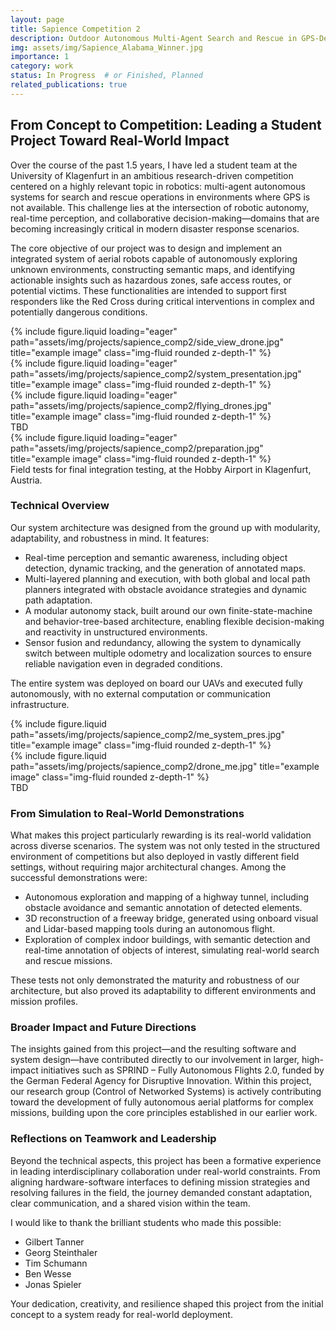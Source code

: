 ```yaml
---
layout: page
title: Sapience Competition 2
description: Outdoor Autonomous Multi-Agent Search and Rescue in GPS-Denied Environments
img: assets/img/Sapience_Alabama_Winner.jpg
importance: 1
category: work
status: In Progress  # or Finished, Planned
related_publications: true
---
```



## From Concept to Competition: Leading a Student Project Toward Real-World Impact

Over the course of the past 1.5 years, I have led a student team at the University of Klagenfurt in an ambitious research-driven competition centered on a highly relevant topic in robotics: multi-agent autonomous systems for search and rescue operations in environments where GPS is not available. This challenge lies at the intersection of robotic autonomy, real-time perception, and collaborative decision-making—domains that are becoming increasingly critical in modern disaster response scenarios.

The core objective of our project was to design and implement an integrated system of aerial robots capable of autonomously exploring unknown environments, constructing semantic maps, and identifying actionable insights such as hazardous zones, safe access routes, or potential victims. These functionalities are intended to support first responders like the Red Cross during critical interventions in complex and potentially dangerous conditions.

<div class="row">
    <div class="col-sm mt-3 mt-md-0">
        {% include figure.liquid loading="eager" path="assets/img/projects/sapience_comp2/side_view_drone.jpg" title="example image" class="img-fluid rounded z-depth-1" %}
    </div>
    <div class="col-sm mt-3 mt-md-0">
        {% include figure.liquid loading="eager" path="assets/img/projects/sapience_comp2/system_presentation.jpg" title="example image" class="img-fluid rounded z-depth-1" %}
    </div>
    <div class="col-sm mt-3 mt-md-0">
        {% include figure.liquid loading="eager" path="assets/img/projects/sapience_comp2/flying_drones.jpg" title="example image" class="img-fluid rounded z-depth-1" %}
    </div>
</div>
<div class="caption">
    TBD
</div>


<div class="row">
    <div class="col-sm mt-3 mt-md-0">
        {% include figure.liquid loading="eager" path="assets/img/projects/sapience_comp2/preparation.jpg" title="example image" class="img-fluid rounded z-depth-1" %}
    </div>
</div>
<div class="caption">
    Field tests for final integration testing, at the Hobby Airport in Klagenfurt, Austria.
</div>

### Technical Overview

Our system architecture was designed from the ground up with modularity, adaptability, and robustness in mind. It features:

<ul>
    <li>Real-time perception and semantic awareness, including object detection, dynamic tracking, and the generation of annotated maps.</li>
    <li>Multi-layered planning and execution, with both global and local path planners integrated with obstacle avoidance strategies and dynamic path adaptation.</li>
    <li>A modular autonomy stack, built around our own finite-state-machine and behavior-tree-based architecture, enabling flexible decision-making and reactivity in unstructured environments.</li>
    <li>Sensor fusion and redundancy, allowing the system to dynamically switch between multiple odometry and localization sources to ensure reliable navigation even in degraded conditions.</li>
</ul>

The entire system was deployed on board our UAVs and executed fully autonomously, with no external computation or communication infrastructure.

<div class="row justify-content-sm-center">
    <div class="col-sm-8 mt-3 mt-md-0">
        {% include figure.liquid path="assets/img/projects/sapience_comp2/me_system_pres.jpg" title="example image" class="img-fluid rounded z-depth-1" %}
    </div>
    <div class="col-sm-4 mt-3 mt-md-0">
        {% include figure.liquid path="assets/img/projects/sapience_comp2/drone_me.jpg" title="example image" class="img-fluid rounded z-depth-1" %}
    </div>
</div>
<div class="caption">
    TBD
</div>


### From Simulation to Real-World Demonstrations

What makes this project particularly rewarding is its real-world validation across diverse scenarios. The system was not only tested in the structured environment of competitions but also deployed in vastly different field settings, without requiring major architectural changes. Among the successful demonstrations were:

<ul>
    <li>Autonomous exploration and mapping of a highway tunnel, including obstacle avoidance and semantic annotation of detected elements.</li>
    <li>3D reconstruction of a freeway bridge, generated using onboard visual and Lidar-based mapping tools during an autonomous flight.</li>
    <li>Exploration of complex indoor buildings, with semantic detection and real-time annotation of objects of interest, simulating real-world search and rescue missions.</li>
</ul>

These tests not only demonstrated the maturity and robustness of our architecture, but also proved its adaptability to different environments and mission profiles.

### Broader Impact and Future Directions

The insights gained from this project—and the resulting software and system design—have contributed directly to our involvement in larger, high-impact initiatives such as SPRIND – Fully Autonomous Flights 2.0, funded by the German Federal Agency for Disruptive Innovation. Within this project, our research group (Control of Networked Systems) is actively contributing toward the development of fully autonomous aerial platforms for complex missions, building upon the core principles established in our earlier work.


### Reflections on Teamwork and Leadership

Beyond the technical aspects, this project has been a formative experience in leading interdisciplinary collaboration under real-world constraints. From aligning hardware-software interfaces to defining mission strategies and resolving failures in the field, the journey demanded constant adaptation, clear communication, and a shared vision within the team.

I would like to thank the brilliant students who made this possible:

<ul>
    <li>Gilbert Tanner</li>
    <li>Georg Steinthaler</li>
    <li>Tim Schumann</li>
    <li>Ben Wesse</li>
    <li>Jonas Spieler</li>
</ul>

Your dedication, creativity, and resilience shaped this project from the initial concept to a system ready for real-world deployment.


